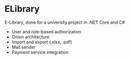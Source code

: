 # ELibrary
E-Library, done for a university project in .NET Core and C#

* User and role-based authorization
* Onion architecture
* Import and export (.xlsx, .pdf)
* Mail sender
* Payment service integration
